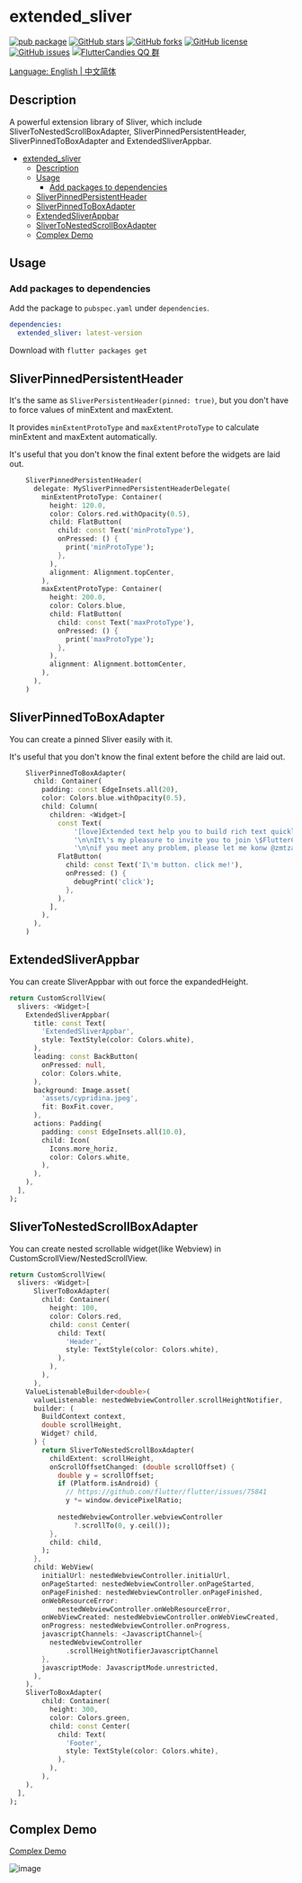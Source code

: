 # extended_sliver

[![pub package](https://img.shields.io/pub/v/extended_sliver.svg)](https://pub.dartlang.org/packages/extended_sliver) [![GitHub stars](https://img.shields.io/github/stars/fluttercandies/extended_sliver)](https://github.com/fluttercandies/extended_sliver/stargazers) [![GitHub forks](https://img.shields.io/github/forks/fluttercandies/extended_sliver)](https://github.com/fluttercandies/extended_sliver/network) [![GitHub license](https://img.shields.io/github/license/fluttercandies/extended_sliver)](https://github.com/fluttercandies/extended_sliver/blob/master/LICENSE) [![GitHub issues](https://img.shields.io/github/issues/fluttercandies/extended_sliver)](https://github.com/fluttercandies/extended_sliver/issues) <a href="https://qm.qq.com/q/ZyJbSVjfSU">![FlutterCandies QQ 群](https://img.shields.io/badge/dynamic/yaml?url=https%3A%2F%2Fraw.githubusercontent.com%2Ffluttercandies%2F.github%2Frefs%2Fheads%2Fmain%2Fdata.yml&query=%24.qq_group_number&label=QQ%E7%BE%A4&logo=qq&color=1DACE8)

Language: English | [中文简体](README-ZH.md)

## Description

A powerful extension library of Sliver, which include SliverToNestedScrollBoxAdapter, SliverPinnedPersistentHeader, SliverPinnedToBoxAdapter and ExtendedSliverAppbar.

- [extended_sliver](#extended_sliver)
  - [Description](#description)
  - [Usage](#usage)
    - [Add packages to dependencies](#add-packages-to-dependencies)
  - [SliverPinnedPersistentHeader](#sliverpinnedpersistentheader)
  - [SliverPinnedToBoxAdapter](#sliverpinnedtoboxadapter)
  - [ExtendedSliverAppbar](#extendedsliverappbar)
  - [SliverToNestedScrollBoxAdapter](#slivertonestedscrollboxadapter)
  - [Complex Demo](#complex-demo)


## Usage

### Add packages to dependencies

Add the package to  `pubspec.yaml` under `dependencies`.

```yaml
dependencies:
  extended_sliver: latest-version
```

Download with `flutter packages get`

## SliverPinnedPersistentHeader

It's the same as `SliverPersistentHeader(pinned: true)`, but you don't have to force values of minExtent and maxExtent.

It provides `minExtentProtoType` and `maxExtentProtoType` to calculate minExtent and maxExtent automatically.

It's useful that you don't know the final extent before the widgets are laid out.

```dart
    SliverPinnedPersistentHeader(
      delegate: MySliverPinnedPersistentHeaderDelegate(
        minExtentProtoType: Container(
          height: 120.0,
          color: Colors.red.withOpacity(0.5),
          child: FlatButton(
            child: const Text('minProtoType'),
            onPressed: () {
              print('minProtoType');
            },
          ),
          alignment: Alignment.topCenter,
        ),
        maxExtentProtoType: Container(
          height: 200.0,
          color: Colors.blue,
          child: FlatButton(
            child: const Text('maxProtoType'),
            onPressed: () {
              print('maxProtoType');
            },
          ),
          alignment: Alignment.bottomCenter,
        ),
      ),
    )
```
## SliverPinnedToBoxAdapter

You can create a pinned Sliver easily with it.

It's useful that you don't know the final extent before the child are laid out.

```dart
    SliverPinnedToBoxAdapter(
      child: Container(
        padding: const EdgeInsets.all(20),
        color: Colors.blue.withOpacity(0.5),
        child: Column(
          children: <Widget>[
            const Text(
                '[love]Extended text help you to build rich text quickly. any special text you will have with extended text. '
                '\n\nIt\'s my pleasure to invite you to join \$FlutterCandies\$ if you want to improve flutter .[love]'
                '\n\nif you meet any problem, please let me konw @zmtzawqlp .[sun_glasses]'),
            FlatButton(
              child: const Text('I\'m button. click me!'),
              onPressed: () {
                debugPrint('click');
              },
            ),
          ],
        ),
      ),
    )
```
## ExtendedSliverAppbar

You can create SliverAppbar with out force the expandedHeight.

```dart
return CustomScrollView(
  slivers: <Widget>[
    ExtendedSliverAppbar(
      title: const Text(
        'ExtendedSliverAppbar',
        style: TextStyle(color: Colors.white),
      ),
      leading: const BackButton(
        onPressed: null,
        color: Colors.white,
      ),
      background: Image.asset(
        'assets/cypridina.jpeg',
        fit: BoxFit.cover,
      ),
      actions: Padding(
        padding: const EdgeInsets.all(10.0),
        child: Icon(
          Icons.more_horiz,
          color: Colors.white,
        ),
      ),
    ),
  ],
);
```

## SliverToNestedScrollBoxAdapter

You can create nested scrollable widget(like Webview) in CustomScrollView/NestedScrollView.

```dart
return CustomScrollView(
  slivers: <Widget>[
      SliverToBoxAdapter(
        child: Container(
          height: 100,
          color: Colors.red,
          child: const Center(
            child: Text(
              'Header',
              style: TextStyle(color: Colors.white),
            ),
          ),
        ),
      ),
    ValueListenableBuilder<double>(
      valueListenable: nestedWebviewController.scrollHeightNotifier,
      builder: (
        BuildContext context,
        double scrollHeight,
        Widget? child,
      ) {
        return SliverToNestedScrollBoxAdapter(
          childExtent: scrollHeight,
          onScrollOffsetChanged: (double scrollOffset) {
            double y = scrollOffset;
            if (Platform.isAndroid) {
              // https://github.com/flutter/flutter/issues/75841
              y *= window.devicePixelRatio;
      
            nestedWebviewController.webviewController
                ?.scrollTo(0, y.ceil());
          },
          child: child,
        );
      },
      child: WebView(
        initialUrl: nestedWebviewController.initialUrl,
        onPageStarted: nestedWebviewController.onPageStarted,
        onPageFinished: nestedWebviewController.onPageFinished,
        onWebResourceError:
            nestedWebviewController.onWebResourceError,
        onWebViewCreated: nestedWebviewController.onWebViewCreated,
        onProgress: nestedWebviewController.onProgress,
        javascriptChannels: <JavascriptChannel>{
          nestedWebviewController
              .scrollHeightNotifierJavascriptChannel
        },
        javascriptMode: JavascriptMode.unrestricted,
      ),
    ),
    SliverToBoxAdapter(
        child: Container(
          height: 300,
          color: Colors.green,
          child: const Center(
            child: Text(
              'Footer',
              style: TextStyle(color: Colors.white),
            ),
          ),
        ),
    ),
  ],
);
```

## Complex Demo

[Complex Demo](https://github.com/fluttercandies/extended_sliver/blob/master/example/lib/pages/complex/home_page.dart)

![image](https://github.com/fluttercandies/flutter_candies/blob/master/gif/extended_sliver/extended_sliver.gif)



